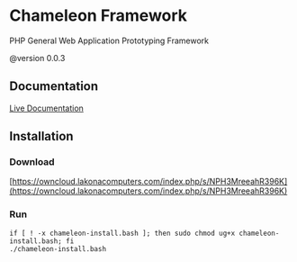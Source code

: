 # Chameleon Framework
PHP General Web Application Prototyping Framework

@version 0.0.3


## Documentation
[Live Documentation](http://chameleon.lakonacomputers.com)

## Installation

### Download
[https://owncloud.lakonacomputers.com/index.php/s/NPH3MreeahR396K](https://owncloud.lakonacomputers.com/index.php/s/NPH3MreeahR396K)

### Run
    if [ ! -x chameleon-install.bash ]; then sudo chmod ug+x chameleon-install.bash; fi
    ./chameleon-install.bash

